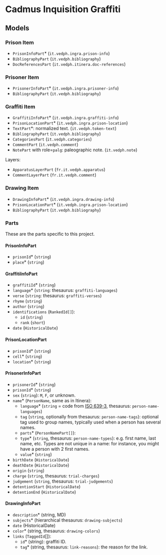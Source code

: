 # Cadmus Inquisition Graffiti

## Models

### Prison Item

- `PrisonInfoPart`\* (`it.vedph.ingra.prison-info`)
- `BibliographyPart` (`it.vedph.bibliography`)
- `DocReferencesPart` (`it.vedph.itinera.doc-references`)

### Prisoner Item

- `PrisonerInfoPart`\* (`it.vedph.ingra.prisoner-info`)
- `BibliographyPart` (`it.vedph.bibliography`)

### Graffiti Item

- `GraffitiInfoPart`\* (`it.vedph.ingra.graffiti-info`)
- `PrisonLocationPart`\* (`it.vedph.ingra.prison-location`)
- `TextPart`\*: normalized text. (`it.vedph.token-text`)
- `BibliographyPart` (`it.vedph.bibliography`)
- `CategoriesPart`  (`it.vedph.categories`)
- `CommentPart` (`it.vedph.comment`)
- `NotePart` with role=`palg`: paleographic note. (`it.vedph.note`)

Layers:

- `ApparatusLayerPart` (`fr.it.vedph.apparatus`)
- `CommentLayerPart` (`fr.it.vedph.comment`)

### Drawing Item

- `DrawingInfoPart`\* (`it.vedph.ingra.drawing-info`)
- `PrisonLocationPart`\* (`it.vedph.ingra.prison-location`)
- `BibliographyPart` (`it.vedph.bibliography`)

### Parts

These are the parts specific to this project.

#### PrisonInfoPart

- `prisonId`\* (`string`)
- `place`\* (`string`)

#### GraffitiInfoPart

- `graffitiId`\* (`string`)
- `language`\* (`string`: thesaurus: `graffiti-languages`)
- `verse` (`string`: thesaurus: `graffiti-verses`)
- `rhyme` (`string`)
- `author` (`string`)
- `identifications` (`RankedId[]`):
  - `id` (`string`)
  - `rank` (`short`)
- `date` (`HistoricalDate`)

#### PrisonLocationPart

- `prisonId`\* (`string`)
- `cell`\* (`string`)
- `location`\* (`string`)

#### PrisonerInfoPart

- `prisonerId`\* (`string`)
- `prisonId`\* (`string`)
- `sex` (`string`): `M`, `F`, or unknown.
- `name`\* (`PersonName`, same as in Itinera):
  - `language`\* (`string` = code from [ISO 639-3](https://en.wikipedia.org/wiki/ISO_639-3), thesaurus: `person-name-languages`)
  - `tag` (`string`, optionally from thesaurus: `person-name-tags`): optional tag used to group names, typically used when a person has several names.
  - `parts`\* (`PersonNamePart[]`):
  - `type`\* (`string`, thesaurus: `person-name-types`): e.g. first name, last name, etc. Types are not unique in a name: for instance, you might have a person with 2 first names.
  - `value`\* (`string`)
- `birthDate` (`HistoricalDate`)
- `deathDate` (`HistoricalDate`)
- `origin` (`string`)
- `charge` (`string`, thesaurus: `trial-charges`)
- `judgement` (`string`, thesaurus: `trial-judgements`)
- `detentionStart` (`HistoricalDate`)
- `detentionEnd` (`HistoricalDate`)

#### DrawingInfoPart

- `description`\* (string, MD)
- `subjects`\* (hierarchical thesaurus: `drawing-subjects`)
- `date` (HistoricalDate)
- `color`\* (string, thesaurus: `drawing-colors`)
- `links` (`TaggedId`[]):
  - `id`\* (string): graffiti ID.
  - `tag`\* (string, thesaurus: `link-reasons`): the reason for the link.
